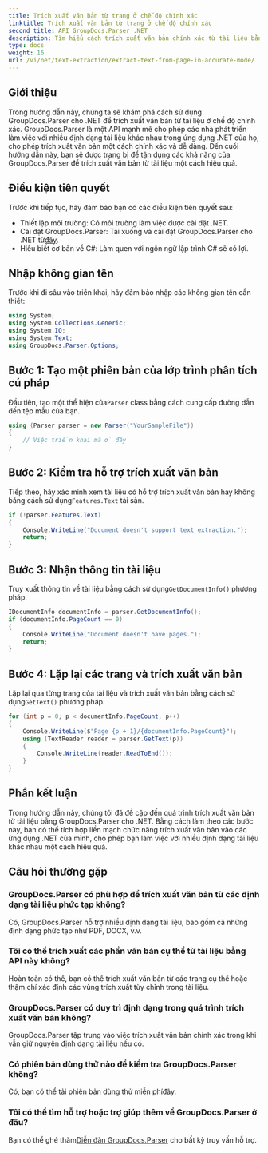 ```yaml
---
title: Trích xuất văn bản từ trang ở chế độ chính xác
linktitle: Trích xuất văn bản từ trang ở chế độ chính xác
second_title: API GroupDocs.Parser .NET
description: Tìm hiểu cách trích xuất văn bản chính xác từ tài liệu bằng GroupDocs.Parser cho .NET trong hướng dẫn toàn diện này.
type: docs
weight: 16
url: /vi/net/text-extraction/extract-text-from-page-in-accurate-mode/
---
```

## Giới thiệu
Trong hướng dẫn này, chúng ta sẽ khám phá cách sử dụng GroupDocs.Parser cho .NET để trích xuất văn bản từ tài liệu ở chế độ chính xác. GroupDocs.Parser là một API mạnh mẽ cho phép các nhà phát triển làm việc với nhiều định dạng tài liệu khác nhau trong ứng dụng .NET của họ, cho phép trích xuất văn bản một cách chính xác và dễ dàng. Đến cuối hướng dẫn này, bạn sẽ được trang bị để tận dụng các khả năng của GroupDocs.Parser để trích xuất văn bản từ tài liệu một cách hiệu quả.
## Điều kiện tiên quyết
Trước khi tiếp tục, hãy đảm bảo bạn có các điều kiện tiên quyết sau:
- Thiết lập môi trường: Có môi trường làm việc được cài đặt .NET.
-  Cài đặt GroupDocs.Parser: Tải xuống và cài đặt GroupDocs.Parser cho .NET từ[đây](https://releases.groupdocs.com/parser/net/).
- Hiểu biết cơ bản về C#: Làm quen với ngôn ngữ lập trình C# sẽ có lợi.
## Nhập không gian tên
Trước khi đi sâu vào triển khai, hãy đảm bảo nhập các không gian tên cần thiết:
```csharp
using System;
using System.Collections.Generic;
using System.IO;
using System.Text;
using GroupDocs.Parser.Options;
```
## Bước 1: Tạo một phiên bản của lớp trình phân tích cú pháp
 Đầu tiên, tạo một thể hiện của`Parser` class bằng cách cung cấp đường dẫn đến tệp mẫu của bạn.
```csharp
using (Parser parser = new Parser("YourSampleFile"))
{
    // Việc triển khai mã ở đây
}
```
## Bước 2: Kiểm tra hỗ trợ trích xuất văn bản
 Tiếp theo, hãy xác minh xem tài liệu có hỗ trợ trích xuất văn bản hay không bằng cách sử dụng`Features.Text` tài sản.
```csharp
if (!parser.Features.Text)
{
    Console.WriteLine("Document doesn't support text extraction.");
    return;
}
```
## Bước 3: Nhận thông tin tài liệu
 Truy xuất thông tin về tài liệu bằng cách sử dụng`GetDocumentInfo()` phương pháp.
```csharp
IDocumentInfo documentInfo = parser.GetDocumentInfo();
if (documentInfo.PageCount == 0)
{
    Console.WriteLine("Document doesn't have pages.");
    return;
}
```
## Bước 4: Lặp lại các trang và trích xuất văn bản
 Lặp lại qua từng trang của tài liệu và trích xuất văn bản bằng cách sử dụng`GetText()` phương pháp.
```csharp
for (int p = 0; p < documentInfo.PageCount; p++)
{
    Console.WriteLine($"Page {p + 1}/{documentInfo.PageCount}");
    using (TextReader reader = parser.GetText(p))
    {
        Console.WriteLine(reader.ReadToEnd());
    }
}
```
## Phần kết luận
Trong hướng dẫn này, chúng tôi đã đề cập đến quá trình trích xuất văn bản từ tài liệu bằng GroupDocs.Parser cho .NET. Bằng cách làm theo các bước này, bạn có thể tích hợp liền mạch chức năng trích xuất văn bản vào các ứng dụng .NET của mình, cho phép bạn làm việc với nhiều định dạng tài liệu khác nhau một cách hiệu quả.

## Câu hỏi thường gặp
### GroupDocs.Parser có phù hợp để trích xuất văn bản từ các định dạng tài liệu phức tạp không?
Có, GroupDocs.Parser hỗ trợ nhiều định dạng tài liệu, bao gồm cả những định dạng phức tạp như PDF, DOCX, v.v.
### Tôi có thể trích xuất các phần văn bản cụ thể từ tài liệu bằng API này không?
Hoàn toàn có thể, bạn có thể trích xuất văn bản từ các trang cụ thể hoặc thậm chí xác định các vùng trích xuất tùy chỉnh trong tài liệu.
### GroupDocs.Parser có duy trì định dạng trong quá trình trích xuất văn bản không?
GroupDocs.Parser tập trung vào việc trích xuất văn bản chính xác trong khi vẫn giữ nguyên định dạng tài liệu nếu có.
### Có phiên bản dùng thử nào để kiểm tra GroupDocs.Parser không?
 Có, bạn có thể tải phiên bản dùng thử miễn phí[đây](https://releases.groupdocs.com/).
### Tôi có thể tìm hỗ trợ hoặc trợ giúp thêm về GroupDocs.Parser ở đâu?
 Bạn có thể ghé thăm[Diễn đàn GroupDocs.Parser](https://forum.groupdocs.com/c/parser/17) cho bất kỳ truy vấn hỗ trợ.